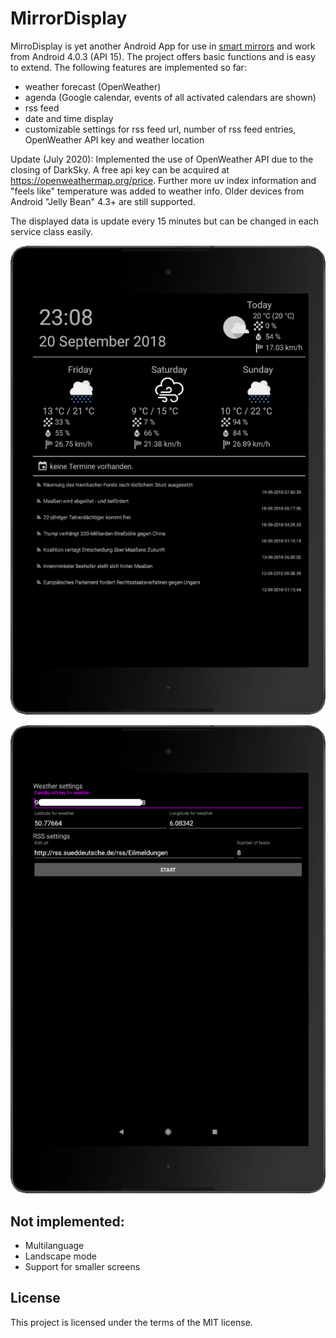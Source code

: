 # MirrorDisplay
MirroDisplay is yet another Android App for use in [smart mirrors](https://www.postscapes.com/diy-smart-mirrors/) and work from Android 4.0.3 (API 15). The project offers basic functions and is easy to extend. 
The following features are implemented so far:
  - weather forecast (OpenWeather)
  - agenda (Google calendar, events of all activated calendars are shown)
  - rss feed
  - date and time display
  - customizable settings for rss feed url, number of rss feed entries, OpenWeather API key and weather location

Update (July 2020):
Implemented the use of OpenWeather API due to the closing of DarkSky. A free api key can be acquired at https://openweathermap.org/price. Further more uv index information and 
"feels like" temperature was added to weather info. Older devices from Android "Jelly Bean" 4.3+ are still supported.

The displayed data is update every 15 minutes but can be changed in each service class easily.
  
  ![Main screen](https://raw.githubusercontent.com/open-sourced/mirrordisplay/master/pub/Screenshot_Main.png)
  
  ![Preferences screen](https://raw.githubusercontent.com/open-sourced/mirrordisplay/master/pub/Screenshot_Preferences.png)
  
## Not implemented:
  - Multilanguage
  - Landscape mode
  - Support for smaller screens
  
## License
This project is licensed under the terms of the MIT license.

